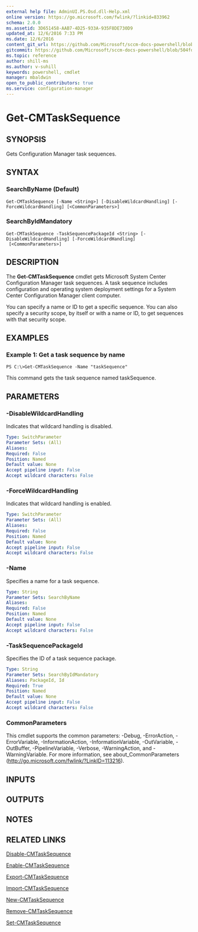```yaml
---
external help file: AdminUI.PS.Osd.dll-Help.xml
online version: https://go.microsoft.com/fwlink/?linkid=833962
schema: 2.0.0
ms.assetid: 3D651458-AAB7-4D25-933A-935F8DE730D9
updated_at: 12/6/2016 7:33 PM
ms.date: 12/6/2016
content_git_url: https://github.com/Microsoft/sccm-docs-powershell/blob/master/sccm-cmdlets/ConfigurationManager/vlatest/Get-CMTaskSequence.md
gitcommit: https://github.com/Microsoft/sccm-docs-powershell/blob/504fd5ae0c4dcc14877d18b3f201f0c5172688ce/sccm-cmdlets/ConfigurationManager/vlatest/Get-CMTaskSequence.md
ms.topic: reference
author: shill-ms
ms.author: v-suhill
keywords: powershell, cmdlet
manager: mbaldwin
open_to_public_contributors: true
ms.service: configuration-manager
---
```


# Get-CMTaskSequence

## SYNOPSIS
Gets Configuration Manager task sequences.

## SYNTAX

### SearchByName (Default)
```
Get-CMTaskSequence [-Name <String>] [-DisableWildcardHandling] [-ForceWildcardHandling] [<CommonParameters>]
```

### SearchByIdMandatory
```
Get-CMTaskSequence -TaskSequencePackageId <String> [-DisableWildcardHandling] [-ForceWildcardHandling]
 [<CommonParameters>]
```

## DESCRIPTION
The **Get-CMTaskSequence** cmdlet gets Microsoft System Center Configuration Manager task sequences.
A task sequence includes configuration and operating system deployment settings for a System Center Configuration Manager client computer.

You can specify a name or ID to get a specific sequence.
You can also specify a security scope, by itself or with a name or ID, to get sequences with that security scope.

## EXAMPLES

### Example 1: Get a task sequence by name
```
PS C:\>Get-CMTaskSequence -Name "taskSequence"
```

This command gets the task sequence named taskSequence.

## PARAMETERS

### -DisableWildcardHandling
Indicates that wildcard handling is disabled.

```yaml
Type: SwitchParameter
Parameter Sets: (All)
Aliases: 
Required: False
Position: Named
Default value: None
Accept pipeline input: False
Accept wildcard characters: False
```

### -ForceWildcardHandling
Indicates that wildcard handling is enabled.

```yaml
Type: SwitchParameter
Parameter Sets: (All)
Aliases: 
Required: False
Position: Named
Default value: None
Accept pipeline input: False
Accept wildcard characters: False
```

### -Name
Specifies a name for a task sequence.

```yaml
Type: String
Parameter Sets: SearchByName
Aliases: 
Required: False
Position: Named
Default value: None
Accept pipeline input: False
Accept wildcard characters: False
```

### -TaskSequencePackageId
Specifies the ID of a task sequence package.

```yaml
Type: String
Parameter Sets: SearchByIdMandatory
Aliases: PackageId, Id
Required: True
Position: Named
Default value: None
Accept pipeline input: False
Accept wildcard characters: False
```

### CommonParameters
This cmdlet supports the common parameters: -Debug, -ErrorAction, -ErrorVariable, -InformationAction, -InformationVariable, -OutVariable, -OutBuffer, -PipelineVariable, -Verbose, -WarningAction, and -WarningVariable. For more information, see about_CommonParameters (http://go.microsoft.com/fwlink/?LinkID=113216).

## INPUTS

## OUTPUTS

## NOTES

## RELATED LINKS

[Disable-CMTaskSequence](xref:ConfigurationManager/vlatest/Disable-CMTaskSequence.md)

[Enable-CMTaskSequence](xref:ConfigurationManager/vlatest/Enable-CMTaskSequence.md)

[Export-CMTaskSequence](xref:ConfigurationManager/vlatest/Export-CMTaskSequence.md)

[Import-CMTaskSequence](xref:ConfigurationManager/vlatest/Import-CMTaskSequence.md)

[New-CMTaskSequence](xref:ConfigurationManager/vlatest/New-CMTaskSequence.md)

[Remove-CMTaskSequence](xref:ConfigurationManager/vlatest/Remove-CMTaskSequence.md)

[Set-CMTaskSequence](xref:ConfigurationManager/vlatest/Set-CMTaskSequence.md)


